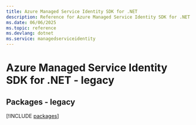 ```yaml
---
title: Azure Managed Service Identity SDK for .NET
description: Reference for Azure Managed Service Identity SDK for .NET
ms.date: 06/06/2025
ms.topic: reference
ms.devlang: dotnet
ms.service: managedserviceidentity
---
```

# Azure Managed Service Identity SDK for .NET - legacy
## Packages - legacy
[!INCLUDE [packages](managed-service-identity-index.md)]
